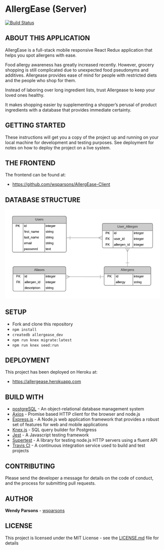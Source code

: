 # AllergEase (Server)
[![Build Status](https://travis-ci.org/wsparsons/AllergEase-Client.svg?branch=master)](https://travis-ci.org/wsparsons/AllergEase-Client)

## ABOUT THIS APPLICATION
AllergEase is a full-stack mobile responsive React Redux application that helps you spot allergens with ease. 

Food allergy awareness has greatly increased recently. However, grocery shopping is still complicated due to unexpected food pseudonyms and additives. Allergease provides ease of mind for people with restricted diets and the people who shop for them. 

Instead of laboring over long ingredient lists, trust Allergease to keep your loved ones healthy.

It makes shopping easier by supplementing a shopper’s perusal of product ingredients with a database that provides immediate certainty.

## GETTING STARTED
These instructions will get you a copy of the project up and running on your local machine for development and testing purposes. See deployment for notes on how to deploy the project on a live system.

## THE FRONTEND
The frontend can be found at: 
* https://github.com/wsparsons/AllergEase-Client

## DATABASE STRUCTURE 
![](./images/AllergEase_ERD.png)

## SETUP
* Fork and clone this repository
* `npm install`
* `createdb allergease_dev`
* `npm run knex migrate:latest`
* `npm run knex seed:run`

## DEPLOYMENT
This project has been deployed on Heroku at: 
* https://allergease.herokuapp.com

## BUILD WITH
* [postgreSQL](https://www.postgresql.org/) - An object-relational database management system
* [Axios](https://github.com/axios/axios) - Promise based HTTP client for the browser and node.js
* [Express.js](https://expressjs.com/) - A Node.js web application framework that provides a robust set of features for web and mobile applications
* [Knex.js](https://knexjs.com/) - SQL query builder for Postgress
* [Jest](https://jestjs.io/) - A Javascript testing framework
* [Supertest](https://www.npmjs.com/package/supertest) - A library for testing node.js HTTP servers using a fluent API
* [Travis CI](https://travis-ci.org/) - A continuous integration service used to build and test projects 


## CONTRIBUTING
Please send the developer a message for details on the code of conduct, and the process for submitting pull requests.

## AUTHOR
**Wendy Parsons** - [wsparsons](https://github.com/wsparsons)

## LICENSE
This project is licensed under the MIT License - see the [LICENSE.md](LICENSE.md) file for details